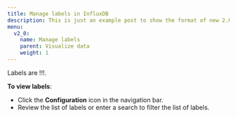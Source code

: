 ```yaml
---
title: Manage labels in InfluxDB
description: This is just an example post to show the format of new 2.0 posts
menu:
  v2_0:
    name: Manage labels
    parent: Visualize data
    weight: 1
---
```

Labels are !!!.

**To view labels**:

* Click the **Configuration** icon in the navigation bar.
* Review the list of labels or enter a search to filter the list of labels.
